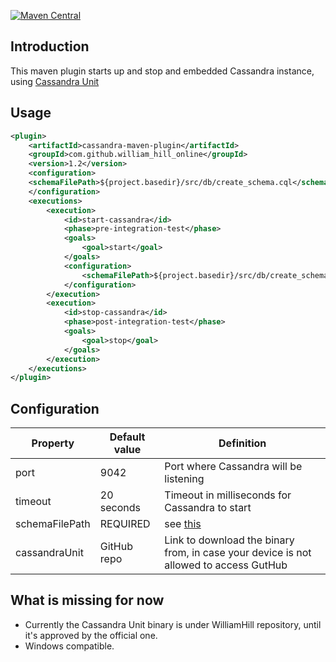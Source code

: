 [![Maven Central](https://maven-badges.herokuapp.com/maven-central/com.github.william-hill-online/cassandra-maven-plugin/badge.svg?style=flat)](https://maven-badges.herokuapp.com/maven-central/com.github.william-hill-online/cassandra-maven-plugin)
## Introduction
This maven plugin starts up and stop and embedded Cassandra instance, using [Cassandra Unit](https://github.com/jsevellec/cassandra-unit)

## Usage
```xml
<plugin>
    <artifactId>cassandra-maven-plugin</artifactId>
    <groupId>com.github.william_hill_online</groupId>
    <version>1.2</version>
    <configuration>
    <schemaFilePath>${project.basedir}/src/db/create_schema.cql</schemaFilePath>
    </configuration>
    <executions>
        <execution>
            <id>start-cassandra</id>
            <phase>pre-integration-test</phase>
            <goals>
                <goal>start</goal>
            </goals>
            <configuration>
                <schemaFilePath>${project.basedir}/src/db/create_schema.cql</schemaFilePath>
            </configuration>
        </execution>
        <execution>
            <id>stop-cassandra</id>
            <phase>post-integration-test</phase>
            <goals>
                <goal>stop</goal>
            </goals>
        </execution>
    </executions>
</plugin>
```

## Configuration
| Property       | Default value | Definition |
| -------------- | ------------- | ---------- |
| port           | 9042          | Port where Cassandra will be listening |
| timeout        | 20 seconds    | Timeout in milliseconds for Cassandra to start |
| schemaFilePath | REQUIRED      | see [this](https://github.com/jsevellec/cassandra-unit/wiki/available-dataset-format) |
| cassandraUnit  | GitHub repo   | Link to download the binary from, in case your device is not allowed to access GutHub |

## What is missing for now
* Currently the Cassandra Unit binary is under WilliamHill repository, until it's approved by the official one.
* Windows compatible.